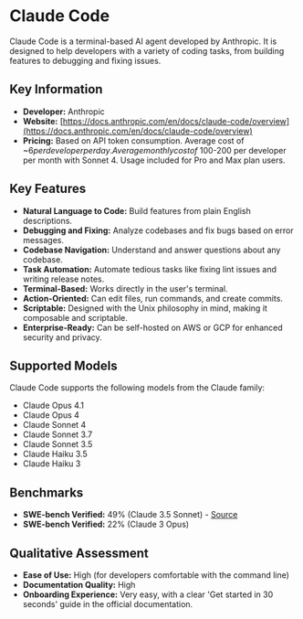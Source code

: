 # Claude Code

Claude Code is a terminal-based AI agent developed by Anthropic. It is designed to help developers with a variety of coding tasks, from building features to debugging and fixing issues.

## Key Information

- **Developer:** Anthropic
- **Website:** [https://docs.anthropic.com/en/docs/claude-code/overview](https://docs.anthropic.com/en/docs/claude-code/overview)
- **Pricing:** Based on API token consumption. Average cost of ~$6 per developer per day. Average monthly cost of ~$100-200 per developer per month with Sonnet 4. Usage included for Pro and Max plan users.

## Key Features

- **Natural Language to Code:** Build features from plain English descriptions.
- **Debugging and Fixing:** Analyze codebases and fix bugs based on error messages.
- **Codebase Navigation:** Understand and answer questions about any codebase.
- **Task Automation:** Automate tedious tasks like fixing lint issues and writing release notes.
- **Terminal-Based:** Works directly in the user's terminal.
- **Action-Oriented:** Can edit files, run commands, and create commits.
- **Scriptable:** Designed with the Unix philosophy in mind, making it composable and scriptable.
- **Enterprise-Ready:** Can be self-hosted on AWS or GCP for enhanced security and privacy.

## Supported Models

Claude Code supports the following models from the Claude family:

- Claude Opus 4.1
- Claude Opus 4
- Claude Sonnet 4
- Claude Sonnet 3.7
- Claude Sonnet 3.5
- Claude Haiku 3.5
- Claude Haiku 3

## Benchmarks

- **SWE-bench Verified:** 49% (Claude 3.5 Sonnet) - [Source](https://www.anthropic.com/research/swe-bench-sonnet)
- **SWE-bench Verified:** 22% (Claude 3 Opus)

## Qualitative Assessment

- **Ease of Use:** High (for developers comfortable with the command line)
- **Documentation Quality:** High
- **Onboarding Experience:** Very easy, with a clear 'Get started in 30 seconds' guide in the official documentation.
